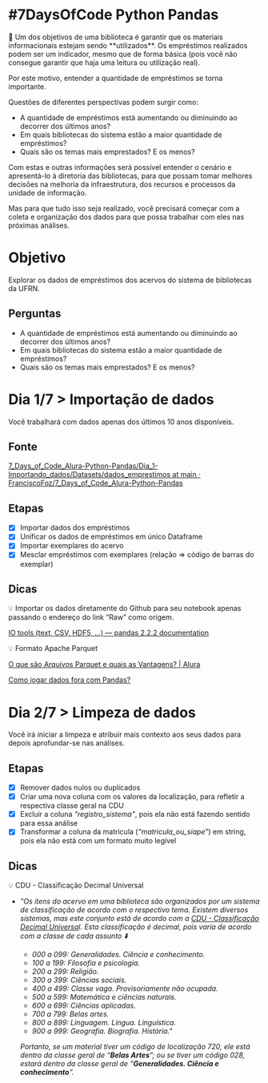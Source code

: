 # #7DaysOfCode Python Pandas

<aside>
🔎 Um dos objetivos de uma biblioteca é garantir que os materiais informacionais estejam sendo **utilizados**. Os empréstimos realizados podem ser um indicador, mesmo que de forma básica (pois você não consegue garantir que haja uma leitura ou utilização real).

Por este motivo, entender a quantidade de empréstimos se torna importante.

Questões de diferentes perspectivas podem surgir como:

- A quantidade de empréstimos está aumentando ou diminuindo ao decorrer dos últimos anos?
- Em quais bibliotecas do sistema estão a maior quantidade de empréstimos?
- Quais são os temas mais emprestados? E os menos?

Com estas e outras informações será possível entender o cenário e apresentá-lo à diretoria das bibliotecas, para que possam tomar melhores decisões na melhoria da infraestrutura, dos recursos e processos da unidade de informação.

Mas para que tudo isso seja realizado, você precisará começar com a coleta e organização dos dados para que possa trabalhar com eles nas próximas análises.

</aside>

# Objetivo

Explorar os dados de empréstimos dos acervos do sistema de bibliotecas da UFRN.

## Perguntas

- A quantidade de empréstimos está aumentando ou diminuindo ao decorrer dos últimos anos?
- Em quais bibliotecas do sistema estão a maior quantidade de empréstimos?
- Quais são os temas mais emprestados? E os menos?

# Dia 1/7 > Importação de dados

Você trabalhará com dados apenas dos últimos 10 anos disponíveis.

## Fonte

[7_Days_of_Code_Alura-Python-Pandas/Dia_1-Importando_dados/Datasets/dados_emprestimos at main · FranciscoFoz/7_Days_of_Code_Alura-Python-Pandas](https://github.com/FranciscoFoz/7_Days_of_Code_Alura-Python-Pandas/tree/main/Dia_1-Importando_dados/Datasets/dados_emprestimos?utm_medium=email&_hsenc=p2ANqtz-9RHqRk5F67foKdFL3RWZE3CBA1JokMoVmY7JUah8KgKtSDwyLi7cZwXgMoNxY0LtQspuunbT1y93SmvySY1zjs8u4fXA&_hsmi=270874190&utm_content=270874190&utm_source=hs_automation)

## Etapas

- [x]  Importar dados dos empréstimos
- [x]  Unificar os dados de empréstimos em único Dataframe
- [x]  Importar exemplares do acervo
- [x]  Mesclar empréstimos com exemplares (relação ⇒ código de barras do exemplar)

## Dicas

<aside>
💡  Importar os dados diretamente do Github para seu notebook apenas passando o endereço do link “Raw” como origem.

</aside>

[IO tools (text, CSV, HDF5, …) — pandas 2.2.2 documentation](https://pandas.pydata.org/docs/user_guide/io.html?utm_medium=email&_hsenc=p2ANqtz-8uo58bEMbH5Z557ZPb9BrIxFKmMZz8oaeFBSzwrMTBEN8a1OTXUBSsx6pIUAvmnNEiDmsJFaP4P9LmaRM6DJj8971-lg&_hsmi=270874190&utm_content=270874190&utm_source=hs_automation)

<aside>
💡 Formato Apache Parquet

</aside>

[O que são Arquivos Parquet e quais as Vantagens? | Alura](https://www.alura.com.br/artigos/arquivos-parquet?utm_medium=email&_hsenc=p2ANqtz-8ULqeoidGzlm_nVOQT94u2NHnUxLswDsA43rZ3jhiouuao5QB-r8xffFrh_yWtgBFa1ggMmcrMqKUthVQpHbxVymSEYg&_hsmi=270874190&utm_content=270874190&utm_source=hs_automation)

[Como jogar dados fora com Pandas?](https://franciscofoz.medium.com/como-jogar-dados-fora-com-pandas-23a5be871aac)

# Dia 2/7 > Limpeza de dados

Você irá iniciar a limpeza e atribuir mais contexto aos seus dados para depois aprofundar-se nas análises.

## Etapas

- [x]  Remover dados nulos ou duplicados
- [x]  Criar uma nova coluna com os valores da localização, para refletir a respectiva classe geral na CDU
- [x]  Excluir a coluna *"registro_sistema"*, pois ela não está fazendo sentido para essa análise
- [x]  Transformar a coluna da matricula (*“matricula_ou_siape”*) em string, pois ela não está com um formato muito legível

## Dicas

<aside>
💡 CDU - Classificação Decimal Universal

- *"Os itens do acervo em uma biblioteca são organizados por um sistema de classificação de acordo com o respectivo tema. Existem diversos sistemas, mas este conjunto está de acordo com a [CDU - Classificação Decimal Universa](https://empresas.alura.com.br/e3t/Ctc/I8+113/d2z6gD04/MWLRmyXRz6xW3vBlLR5n_pZnW2z6fd_5hXVq0N3wqV7M3lYMRW7Y8-PT6lZ3q7W76GxQ93gcgtBW1lJys7602D2WW5jZlMY8FpJ_NVNHzvM5pmrhQW2yyMhD5KR156N8DcfqRDZK5-W96tysq4K9VB-W76lVz52GYgpvW3Yw6YX6vChhZW4zmmYc8XhpMvW2kfck358PST8W2m8xrs4VpMgXW9cvrQJ1R03H5W8XrD5y1tNqt9W8yv84b6Ky6JNW8dwv7P37SdTgW1JVW4460mR-XW3VcF2d7GlYHLW6X0NNJ1C-CPjN23JYbsFlGb_W8lDjCs1CmqGqW5yC8597bSbdqW1GN9tL6yqSNgW1BtyCQ7J-TXQW616gPk80wqKFW3qGwSJ7_38Rjf6L5k0-04)l. Esta classificação é decimal, pois varia de acordo com a classe de cada assunto ⬇️*
    - *000 a 099: Generalidades. Ciência e conhecimento.*
    - *100 a 199: Filosofia e psicologia.*
    - *200 a 299: Religião.*
    - *300 a 399: Ciências sociais.*
    - *400 a 499: Classe vaga. Provisoriamente não ocupada.*
    - *500 a 599: Matemática e ciências naturais.*
    - *600 a 699: Ciências aplicadas.*
    - *700 a 799: Belas artes.*
    - *800 a 899: Linguagem. Língua. Linguística.*
    - *900 a 999: Geografia. Biografia. História."*
    
    *Portanto, se um material tiver um código de localização 720, ele está dentro da classe geral de “**Belas Artes**”; ou se tiver um código 028, estará dentro da classe geral de “**Generalidades. Ciência e conhecimento**”.*
    
</aside>